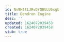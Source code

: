 ```yaml
---
id: Nn9HttLJRvDrQBULU6xgb
title: Dendron Engine
desc: ''
updated: 1624072039458
created: 1624072039458
stub: true
---
```


